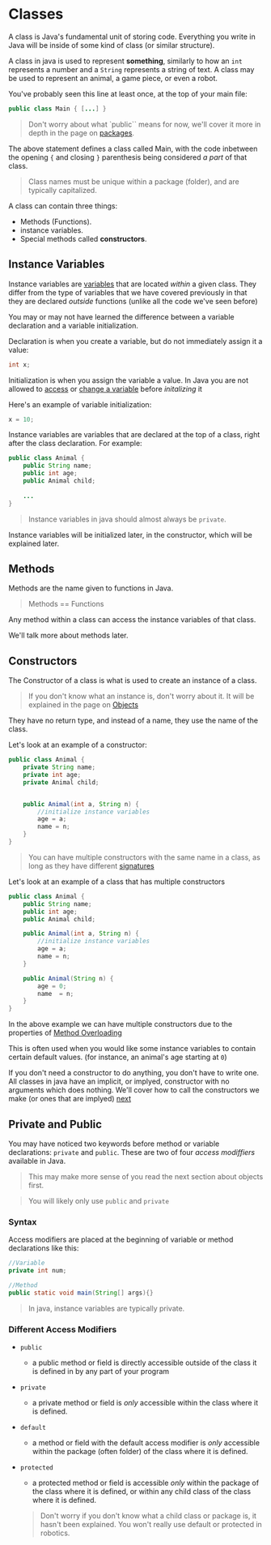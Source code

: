 # Classes

A class is Java's fundamental unit of storing code. Everything you write in Java will be inside of some kind of class (or similar structure). 

A class in java is used to represent **something**, similarly to how an ```int``` represents a number and a ```String``` represents a string of text. A class may be used to represent an animal, a game piece, or even a robot. 

You've probably seen this line at least once, at the top of your main file:

```java
public class Main { [...] }
```
>Don't worry about what `public`` means for now, we'll cover it more in depth in the page on [packages](./Packages.md).

The above statement defines a class called Main, with the code inbetween the opening `{` and closing `}` parenthesis being considered *a part* of that class.

> Class names must be unique within a package (folder), and are typically capitalized.

A class can contain three things:
* Methods (Functions).
* instance variables.
* Special methods called **constructors**.

## Instance Variables ##

Instance variables are [variables](../../Java-Fundamentals/course/Variables.md) that are located *within* a given class. They differ from the type of variables that we have covered previously in that they are declared *outside* functions (unlike all the code we've seen before)

You may or may not have learned the difference between a variable declaration and a variable initialization. 

Declaration is when you create a variable, but do not immediately assign it a value:

```java
int x;
```
Initialization is when you assign the variable a value. In Java you are not allowed to [access](../../Java-Fundamentals/course/Variables.md#variables) or [change a variable](../../Java-Fundamentals/course/Operators-And-Math.md) before *initalizing* it

Here's an example of variable initialization:

```java
x = 10;
```

Instance variables are variables that are declared at the top of a class, right after the class declaration. For example:

```java
public class Animal {
    public String name;
    public int age;
    public Animal child;
    
    ...
}
```

>Instance variables in java should almost always be ```private```. 

Instance variables will be initialized later, in the constructor, which will be explained later.

## Methods ##

Methods are the name given to functions in Java. 

> Methods == Functions

Any method within a class can access the instance variables of that class.

We'll talk more about methods later.

## Constructors ##

The Constructor of a class is what is used to create an instance of a class.

> If you don't know what an instance is, don't worry about it. It will be explained in the page on [Objects](./Objects.md)

They have no return type, and instead of a name, they use the name of the class.

Let's look at an example of a constructor:

```java
public class Animal {
    private String name;
    private int age;
    private Animal child;


    public Animal(int a, String n) {
        //initialize instance variables
        age = a;
        name = n;
    }
}

```

>You can have multiple constructors with the same name in a class, as long as they have different [signatures](../../Java-Fundamentals/course/Functions.md#function-overloading)

Let's look at an example of a class that has multiple constructors
```java
public class Animal {
    public String name;
    public int age;
    public Animal child;

    public Animal(int a, String n) {
        //initialize instance variables
        age = a;
        name = n;
    }

    public Animal(String n) {
        age = 0;
        name  = n;
    }
}
```

In the above example we can have multiple constructors due to the properties of [Method Overloading](../../Java-Fundamentals/course/Functions.md#function-overloading)

This is often used when you would like some instance variables to contain certain default values. (for instance, an animal's age starting at `0`)

If you don't need a constructor to do anything, you don't have to write one. All classes in java have an implicit, or implyed, constructor with no arguments which does nothing. We'll cover how to call the constructors we make (or ones that are implyed) [next](./Objects.md)


## Private and Public

You may have noticed two keywords before method or variable declarations: ```private``` and ```public```. These are two of four *access modiffiers* available in Java.

>This may make more sense of you read the next section about objects first.

>You will likely only use `public` and `private`

### Syntax

Access modifiers are placed at the beginning of variable or method declarations like this:

```java
//Variable
private int num;

//Method
public static void main(String[] args){}
```
>In java, instance variables are typically private. 

### Different Access Modifiers

- `public`
  - a public method or field is directly accessible outside of the class it is defined in by any part of your program
- `private`
  - a private method or field is *only* accessible within the class where it is defined.
- `default`
  - a method or field with the default access modifier is *only* accessible within the package (often folder) of the class where it is defined.
- `protected`
  - a protected method or field is accessible *only* within the package of the class where it is defined, or within any child class of the class where it is defined.

  >Don't worry if you don't know what a child class or package is, it hasn't been explained. You won't really use default or protected in robotics.







